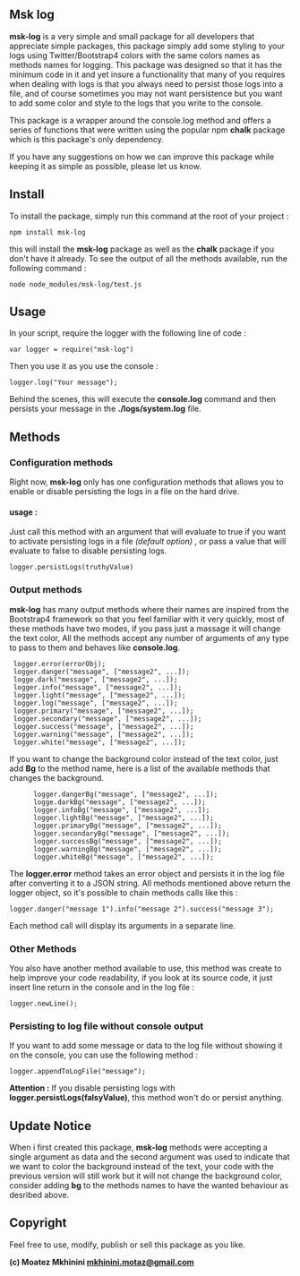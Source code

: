 


## Msk log

**msk-log** is a very simple and small package for all developers that appreciate simple packages, this package simply add some styling to your logs using Twitter/Bootstrap4 colors with the same colors names as methods names for logging.
This package was designed so that it has the minimum code in it and yet insure a functionality that many of you requires when dealing with logs is that you always need to persist those logs into a file, and of course sometimes you may not want persistence but you want to add some color and style to the logs that you write to the console.

This package is a wrapper around the console.log method and offers a series of functions that were written using the popular npm **chalk** package which is this package's only dependency.

If you have any suggestions on how we can improve this package while keeping it as simple as possible, please let us know.

## Install
To install the package, simply run this command at the root of your project :

    npm install msk-log
this will install the **msk-log** package as well as the **chalk** package if you don't have it already.
To see the output of all the methods available, run the following command :

    node node_modules/msk-log/test.js

## Usage
In your script, require the logger with the following line of code :

    var logger = require("msk-log")
Then you use it as you use the console :

    logger.log("Your message");
Behind the scenes, this will execute the **console.log** command and then persists your message in the **./logs/system.log** file.
## Methods
### Configuration methods
Right now, **msk-log** only has one configuration methods that allows you to enable or disable persisting the logs in a file on the hard drive.
#### usage :
Just call this method with an argument that will evaluate to true if you want to activate persisting logs in a file *(default option)* , or pass a value that will evaluate to false to disable persisting logs.

    logger.persistLogs(truthyValue)

### Output methods
**msk-log** has many output methods where their names are inspired from the Bootstrap4 framework so that you feel familiar with it very quickly, most of these methods have two modes, if you pass just a massage it will change the text color, All the methods accept any number of arguments of any type to pass to them and behaves like **console.log**.


     logger.error(errorObj);
     logger.danger("message", ["message2", ...]);
     logge.dark("message", ["message2", ...]);
     logger.info("message", ["message2", ...]);
     logger.light("message", ["message2", ...]);
     logger.log("message", ["message2", ...]);
     logger.primary("message", ["message2", ...]);
     logger.secondary("message", ["message2", ...]);
     logger.success("message", ["message2", ...]);
     logger.warning("message", ["message2", ...]);
     logger.white("message", ["message2", ...]);

If you want to change the background color instead of the text color, just add **Bg** to the method name, here is a list of the available methods that changes the background.


          logger.dangerBg("message", ["message2", ...]);
          logge.darkBg("message", ["message2", ...]);
          logger.infoBg("message", ["message2", ...]);
          logger.lightBg("message", ["message2", ...]);
          logger.primaryBg("message", ["message2", ...]);
          logger.secondaryBg("message", ["message2", ...]);
          logger.successBg("message", ["message2", ...]);
          logger.warningBg("message", ["message2", ...]);
          logger.whiteBg("message", ["message2", ...]);

The **logger.error** method takes an error object and persists it in the log file after converting it to a JSON string.
All methods mentioned above return the logger object, so it's possible to chain methods calls  like this :

    logger.danger("message 1").info("message 2").success("message 3");
Each method call will display its arguments in a separate line.

### Other Methods
You also have another method available to use, this method was create to help improve your code readability, if you look at its source code, it just insert  line return in the console and in the log file :

    logger.newLine();


### Persisting to log file without console output
If you want to add some message or data to the log file without showing it on the console, you can use the following method :

    logger.appendToLogFile("message");
**Attention :** If you disable persisting logs with **logger.persistLogs(falsyValue)**, this method won't do or persist anything.

## Update Notice
When i first created this package, **msk-log** methods were accepting a single argument as data and the second argument was used to indicate that we want to color the background instead of the text, your code with the previous version will still work but it will not change the background color, consider adding **bg** to the methods names to have the wanted behaviour as desribed above.

## Copyright
Feel free to use, modify, publish or sell this package as you like.

**(c) Moatez Mkhinini <mkhinini.motaz@gmail.com>**

